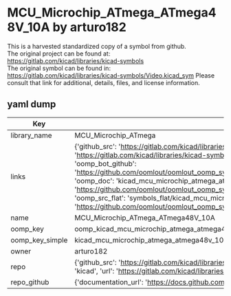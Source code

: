 # MCU_Microchip_ATmega_ATmega48V_10A by arturo182  
This is a harvested standardized copy of a symbol from github.  
The original project can be found at:  
https://gitlab.com/kicad/libraries/kicad-symbols  
The original symbol can be found in:
https://gitlab.com/kicad/libraries/kicad-symbols/Video.kicad_sym
Please consult that link for additional, details, files, and license information.  
## yaml dump  
| Key | Value |  
| --- | --- |  
| library_name | MCU_Microchip_ATmega |  
| links | {'github_src': 'https://gitlab.com/kicad/libraries/kicad-symbols/Video.kicad_sym', 'github_src_repo': 'https://gitlab.com/kicad/libraries/kicad-symbols', 'oomp_bot': 'kicad_mcu_microchip_atmega_atmega48v_10a/working', 'oomp_bot_github': 'https://github.com/oomlout/oomlout_oomp_symbol_bot/tree/main/kicad_mcu_microchip_atmega_atmega48v_10a/working', 'oomp_doc': 'kicad_mcu_microchip_atmega_atmega48v_10a/working', 'oomp_doc_github': 'https://github.com/oomlout/oomlout_oomp_symbol_doc/tree/main/kicad_mcu_microchip_atmega_atmega48v_10a/working', 'oomp_src_flat': 'symbols_flat/kicad_mcu_microchip_atmega_atmega48v_10a/working', 'oomp_src_flat_github': 'https://github.com/oomlout/oomlout_oomp_symbol_src/tree/main/kicad_mcu_microchip_atmega_atmega48v_10a/working'} |  
| name | MCU_Microchip_ATmega_ATmega48V_10A |  
| oomp_key | oomp_kicad_mcu_microchip_atmega_atmega48v_10a |  
| oomp_key_simple | kicad_mcu_microchip_atmega_atmega48v_10a |  
| owner | arturo182 |  
| repo | {'github_src': 'https://gitlab.com/kicad/libraries/kicad-symbols/Video.kicad_sym', 'name': 'libraries/kicad-symbols', 'owner': 'kicad', 'url': 'https://gitlab.com/kicad/libraries/kicad-symbols'} |  
| repo_github | {'documentation_url': 'https://docs.github.com/rest/repos/repos#get-a-repository', 'message': 'Not Found'} |  

